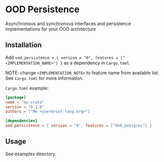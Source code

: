 # OOD Persistence

Asynchronous and synchronous interfaces and persistence implementations for your OOD architecture

## Installation

Add `ood_persistence = { version = "0", features = ["<IMPLEMENTATION_NAME>"] }` as a dependency in `Cargo.toml`.

NOTE: change `<IMPLEMENTATION_NOTE>` to feature name from available list. See `Cargo.toml` for more information.

`Cargo.toml` example:

```toml
[package]
name = "my-crate"
version = "0.1.0"
authors = ["Me <user@rust-lang.org>"]

[dependencies]
ood_persistence = { version = "0", features = ["bb8_postgres"] }
```

## Usage

See examples directory.

